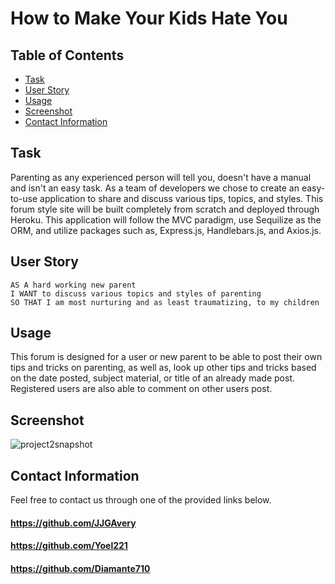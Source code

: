 # How to Make Your Kids Hate You

## Table of Contents

* [Task](#Task)
* [User Story](#User-Story)
* [Usage](#Usage)
* [Screenshot](#Screenshot)
* [Contact Information](#Contact-Information)

## <a name="Task"></a>Task

Parenting as any experienced person will tell you, doesn't have a manual and isn't an easy task. As a team of developers we chose to create an easy-to-use application to share and discuss various tips, topics, and styles. This forum style site will be built completely from scratch and deployed through Heroku. This application will follow the MVC paradigm, use Sequilize as the ORM, and utilize packages such as, Express.js, Handlebars.js, and Axios.js.

## <a name="User Story"></a>User Story

```
AS A hard working new parent
I WANT to discuss various topics and styles of parenting
SO THAT I am most nurturing and as least traumatizing, to my children
```

## <a name="Usage"></a>Usage

This forum is designed for a user or new parent to be able to post their own tips and tricks on parenting, as well as, look up other tips and tricks based on the date posted, subject material, or title of an already made post. Registered users are also able to comment on other users post. 

## <a name="Screenshot"></a>Screenshot

![project2snapshot](https://user-images.githubusercontent.com/120080703/231900778-0ea5aefa-fc1d-4ccc-8592-142f7ee05515.jpg)

## <a name="Contact Information"></a>Contact Information

Feel free to contact us through one of the provided links below.
#### https://github.com/JJGAvery
#### https://github.com/Yoel221
#### https://github.com/Diamante710